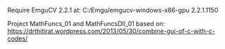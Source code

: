 Require EmguCV 2.2.1 at:
C:/Emgu/emgucv-windows-x86-gpu 2.2.1.1150

Project MathFuncs_01 and MathFuncsDll_01 based on:
https://drthitirat.wordpress.com/2013/05/30/combine-gui-of-c-with-c-codes/